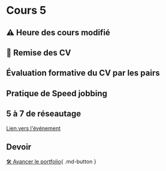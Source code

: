 # Cours 5

## ⚠️ Heure des cours modifié

## 🚨 Remise des CV

## Évaluation formative du CV par les pairs

## Pratique de Speed jobbing  

## 5 à 7 de réseautage
[Lien vers l'événement](https://www.eventbrite.ca/e/billets-activite-de-maillage-laval-carrefour-des-talents-1412761771489?aff=oddtdtcreator) 


## Devoir
[🛠️ Avancer le portfolio](./stages/portfolio.md){ .md-button }      
